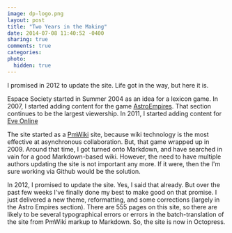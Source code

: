 ```yaml
---
image: dp-logo.png
layout: post
title: "Two Years in the Making"
date: 2014-07-08 11:40:52 -0400
sharing: true
comments: true
categories: 
photo:
  hidden: true
---
```


I promised in 2012 to update the site. Life got in the way, but here it is.

<!--more-->

Espace Society started in Summer 2004 as an idea for a lexicon game. In 2007, I started adding content for the game [AstroEmpires](http://www.astroempires.com). That section continues to be the largest viewership. In 2011, I started adding content for [Eve Online](http://www.eveonline.com)

The site started as a [PmWiki](http://pmwiki.org) site, because wiki technology is the most effective at asynchronous collaboration. But, that game wrapped up in 2009. Around that time, I got turned onto Markdown, and have searched in vain for a good Markdown-based wiki. However, the need to have multiple authors updating the site is not important any more. If it were, then the I'm sure working via Github would be the solution.

In 2012, I promised to update the site. Yes, I said that already. But over the past few weeks I've finally done my best to make good on that promise. I just delivered a new theme, reformatting, and some corrections (largely in the Astro Empires section). There are 555 pages on this site, so there are likely to be several typographical errors or errors in the batch-translation of the site from PmWiki markup to Markdown. So, the site is now in Octopress.